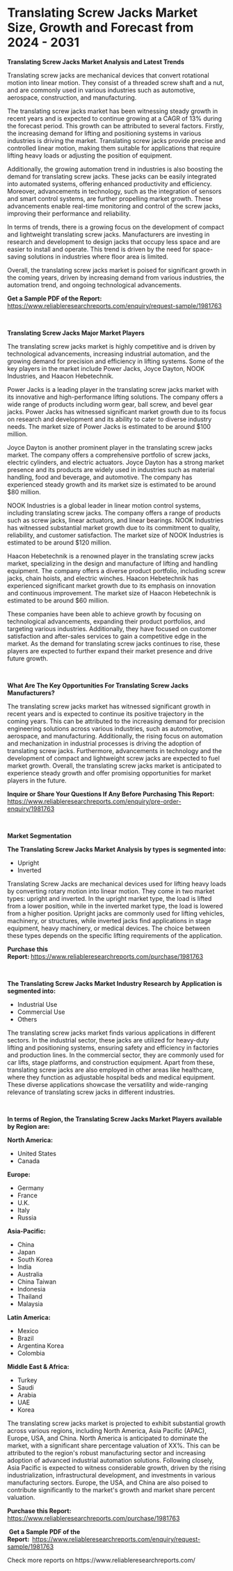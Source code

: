 <p><h1>Translating Screw Jacks Market Size, Growth and Forecast from 2024 - 2031</h1></p><p><strong>Translating Screw Jacks Market Analysis and Latest Trends</strong></p>
<p><p>Translating screw jacks are mechanical devices that convert rotational motion into linear motion. They consist of a threaded screw shaft and a nut, and are commonly used in various industries such as automotive, aerospace, construction, and manufacturing.</p><p>The translating screw jacks market has been witnessing steady growth in recent years and is expected to continue growing at a CAGR of 13% during the forecast period. This growth can be attributed to several factors. Firstly, the increasing demand for lifting and positioning systems in various industries is driving the market. Translating screw jacks provide precise and controlled linear motion, making them suitable for applications that require lifting heavy loads or adjusting the position of equipment.</p><p>Additionally, the growing automation trend in industries is also boosting the demand for translating screw jacks. These jacks can be easily integrated into automated systems, offering enhanced productivity and efficiency. Moreover, advancements in technology, such as the integration of sensors and smart control systems, are further propelling market growth. These advancements enable real-time monitoring and control of the screw jacks, improving their performance and reliability.</p><p>In terms of trends, there is a growing focus on the development of compact and lightweight translating screw jacks. Manufacturers are investing in research and development to design jacks that occupy less space and are easier to install and operate. This trend is driven by the need for space-saving solutions in industries where floor area is limited.</p><p>Overall, the translating screw jacks market is poised for significant growth in the coming years, driven by increasing demand from various industries, the automation trend, and ongoing technological advancements.</p></p>
<p><strong>Get a Sample PDF of the Report:&nbsp;</strong> <a href="https://www.reliableresearchreports.com/enquiry/request-sample/1981763">https://www.reliableresearchreports.com/enquiry/request-sample/1981763</a></p>
<p>&nbsp;</p>
<p><strong>Translating Screw Jacks Major Market Players</strong></p>
<p><p>The translating screw jacks market is highly competitive and is driven by technological advancements, increasing industrial automation, and the growing demand for precision and efficiency in lifting systems. Some of the key players in the market include Power Jacks, Joyce Dayton, NOOK Industries, and Haacon Hebetechnik.</p><p>Power Jacks is a leading player in the translating screw jacks market with its innovative and high-performance lifting solutions. The company offers a wide range of products including worm gear, ball screw, and bevel gear jacks. Power Jacks has witnessed significant market growth due to its focus on research and development and its ability to cater to diverse industry needs. The market size of Power Jacks is estimated to be around $100 million.</p><p>Joyce Dayton is another prominent player in the translating screw jacks market. The company offers a comprehensive portfolio of screw jacks, electric cylinders, and electric actuators. Joyce Dayton has a strong market presence and its products are widely used in industries such as material handling, food and beverage, and automotive. The company has experienced steady growth and its market size is estimated to be around $80 million.</p><p>NOOK Industries is a global leader in linear motion control systems, including translating screw jacks. The company offers a range of products such as screw jacks, linear actuators, and linear bearings. NOOK Industries has witnessed substantial market growth due to its commitment to quality, reliability, and customer satisfaction. The market size of NOOK Industries is estimated to be around $120 million.</p><p>Haacon Hebetechnik is a renowned player in the translating screw jacks market, specializing in the design and manufacture of lifting and handling equipment. The company offers a diverse product portfolio, including screw jacks, chain hoists, and electric winches. Haacon Hebetechnik has experienced significant market growth due to its emphasis on innovation and continuous improvement. The market size of Haacon Hebetechnik is estimated to be around $60 million.</p><p>These companies have been able to achieve growth by focusing on technological advancements, expanding their product portfolios, and targeting various industries. Additionally, they have focused on customer satisfaction and after-sales services to gain a competitive edge in the market. As the demand for translating screw jacks continues to rise, these players are expected to further expand their market presence and drive future growth.</p></p>
<p>&nbsp;</p>
<p><strong>What Are The Key Opportunities For Translating Screw Jacks Manufacturers?</strong></p>
<p><p>The translating screw jacks market has witnessed significant growth in recent years and is expected to continue its positive trajectory in the coming years. This can be attributed to the increasing demand for precision engineering solutions across various industries, such as automotive, aerospace, and manufacturing. Additionally, the rising focus on automation and mechanization in industrial processes is driving the adoption of translating screw jacks. Furthermore, advancements in technology and the development of compact and lightweight screw jacks are expected to fuel market growth. Overall, the translating screw jacks market is anticipated to experience steady growth and offer promising opportunities for market players in the future.</p></p>
<p><strong>Inquire or Share Your Questions If Any Before Purchasing This Report:</strong> <a href="https://www.reliableresearchreports.com/enquiry/pre-order-enquiry/1981763">https://www.reliableresearchreports.com/enquiry/pre-order-enquiry/1981763</a></p>
<p>&nbsp;</p>
<p><strong>Market Segmentation</strong></p>
<p><strong>The Translating Screw Jacks Market Analysis by types is segmented into:</strong></p>
<p><ul><li>Upright</li><li>Inverted</li></ul></p>
<p><p>Translating Screw Jacks are mechanical devices used for lifting heavy loads by converting rotary motion into linear motion. They come in two market types: upright and inverted. In the upright market type, the load is lifted from a lower position, while in the inverted market type, the load is lowered from a higher position. Upright jacks are commonly used for lifting vehicles, machinery, or structures, while inverted jacks find applications in stage equipment, heavy machinery, or medical devices. The choice between these types depends on the specific lifting requirements of the application.</p></p>
<p><strong>Purchase this Report:&nbsp;</strong><a href="https://www.reliableresearchreports.com/purchase/1981763">https://www.reliableresearchreports.com/purchase/1981763</a></p>
<p>&nbsp;</p>
<p><strong>The Translating Screw Jacks Market Industry Research by Application is segmented into:</strong></p>
<p><ul><li>Industrial Use</li><li>Commercial Use</li><li>Others</li></ul></p>
<p><p>The translating screw jacks market finds various applications in different sectors. In the industrial sector, these jacks are utilized for heavy-duty lifting and positioning systems, ensuring safety and efficiency in factories and production lines. In the commercial sector, they are commonly used for car lifts, stage platforms, and construction equipment. Apart from these, translating screw jacks are also employed in other areas like healthcare, where they function as adjustable hospital beds and medical equipment. These diverse applications showcase the versatility and wide-ranging relevance of translating screw jacks in different industries.</p></p>
<p>&nbsp;</p>
<p><strong>In terms of Region, the Translating Screw Jacks Market Players available by Region are:</strong></p>
<p>
    <p> <strong> North America: </strong>
        <ul>
            <li>United States</li>
            <li>Canada</li>
        </ul>
        </p> 
    <p> <strong> Europe: </strong>
        <ul>
            <li>Germany</li>
            <li>France</li>
            <li>U.K.</li>
            <li>Italy</li>
            <li>Russia</li>
        </ul>
        </p> 
    <p> <strong> Asia-Pacific: </strong>
        <ul>
            <li>China</li>
            <li>Japan</li>
            <li>South Korea</li>
            <li>India</li>
            <li>Australia</li>
            <li>China Taiwan</li>
            <li>Indonesia</li>
            <li>Thailand</li>
            <li>Malaysia</li>
        </ul>
        </p> 
    <p> <strong> Latin America: </strong>
        <ul>
            <li>Mexico</li>
            <li>Brazil</li>
            <li>Argentina Korea</li>
            <li>Colombia</li>
        </ul>
        </p> 
    <p> <strong> Middle East & Africa: </strong>
        <ul>
            <li>Turkey</li>
            <li>Saudi</li>
            <li>Arabia</li>
            <li>UAE</li>
            <li>Korea</li>
        </ul>
    </p>
    </p>
<p><p>The translating screw jacks market is projected to exhibit substantial growth across various regions, including North America, Asia Pacific (APAC), Europe, USA, and China. North America is anticipated to dominate the market, with a significant share percentage valuation of XX%. This can be attributed to the region's robust manufacturing sector and increasing adoption of advanced industrial automation solutions. Following closely, Asia Pacific is expected to witness considerable growth, driven by the rising industrialization, infrastructural development, and investments in various manufacturing sectors. Europe, the USA, and China are also poised to contribute significantly to the market's growth and market share percent valuation.</p></p>
<p><strong>Purchase this Report: </strong><a href="https://www.reliableresearchreports.com/purchase/1981763">https://www.reliableresearchreports.com/purchase/1981763</a></p>
<p>&nbsp;<strong>Get a Sample PDF of the Report:&nbsp;&nbsp;</strong><a href="https://www.reliableresearchreports.com/enquiry/request-sample/1981763">https://www.reliableresearchreports.com/enquiry/request-sample/1981763</a></p>
<p><strong></strong></p>
<p>Check more reports on https://www.reliableresearchreports.com/</p>
